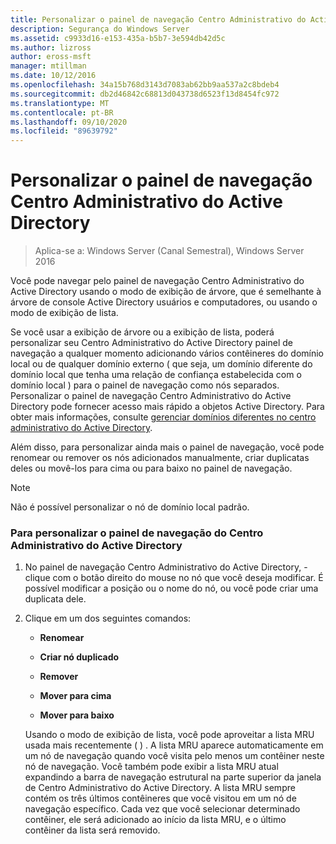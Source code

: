 ```yaml
---
title: Personalizar o painel de navegação Centro Administrativo do Active Directory
description: Segurança do Windows Server
ms.assetid: c9933d16-e153-435a-b5b7-3e594db42d5c
ms.author: lizross
author: eross-msft
manager: mtillman
ms.date: 10/12/2016
ms.openlocfilehash: 34a15b768d3143d7083ab62bb9aa537a2c8bdeb4
ms.sourcegitcommit: db2d46842c68813d043738d6523f13d8454fc972
ms.translationtype: MT
ms.contentlocale: pt-BR
ms.lasthandoff: 09/10/2020
ms.locfileid: "89639792"
---
```

# <a name="customize-the-active-directory-administrative-center-navigation-pane"></a>Personalizar o painel de navegação Centro Administrativo do Active Directory

>Aplica-se a: Windows Server (Canal Semestral), Windows Server 2016

  Você pode navegar pelo painel de navegação Centro Administrativo do Active Directory usando o modo de exibição de árvore, que é semelhante à árvore de console Active Directory usuários e computadores, ou usando o modo de exibição de lista.

 Se você usar a exibição de árvore ou a exibição de lista, poderá personalizar seu Centro Administrativo do Active Directory painel de navegação a qualquer momento adicionando vários contêineres do domínio local ou de qualquer domínio externo \( que seja, um domínio diferente do domínio local que tenha uma relação de confiança estabelecida com o domínio local \) para o painel de navegação como nós separados. Personalizar o painel de navegação Centro Administrativo do Active Directory pode fornecer acesso mais rápido a objetos Active Directory. Para obter mais informações, consulte [gerenciar domínios diferentes no centro administrativo do Active Directory](manage-different-domains-in-active-directory-administrative-center.md).

 Além disso, para personalizar ainda mais o painel de navegação, você pode renomear ou remover os nós adicionados manualmente, criar duplicatas deles ou movê-los para cima ou para baixo no painel de navegação.

> [!NOTE]
>  Não é possível personalizar o nó de domínio local padrão.

### <a name="to-customize-the-active-directory-administrative-center-navigation-pane"></a>Para personalizar o painel de navegação do Centro Administrativo do Active Directory

1. No painel de navegação Centro Administrativo do Active Directory, \- clique com o botão direito do mouse no nó que você deseja modificar. É possível modificar a posição ou o nome do nó, ou você pode criar uma duplicata dele.

2. Clique em um dos seguintes comandos:

   -   **Renomear**

   -   **Criar nó duplicado**

   -   **Remover**

   -   **Mover para cima**

   -   **Mover para baixo**

   Usando o modo de exibição de lista, você pode aproveitar a lista MRU usada mais recentemente \( \) . A lista MRU aparece automaticamente em um nó de navegação quando você visita pelo menos um contêiner neste nó de navegação. Você também pode exibir a lista MRU atual expandindo a barra de navegação estrutural na parte superior da janela de Centro Administrativo do Active Directory. A lista MRU sempre contém os três últimos contêineres que você visitou em um nó de navegação específico. Cada vez que você selecionar determinado contêiner, ele será adicionado ao início da lista MRU, e o último contêiner da lista será removido.




